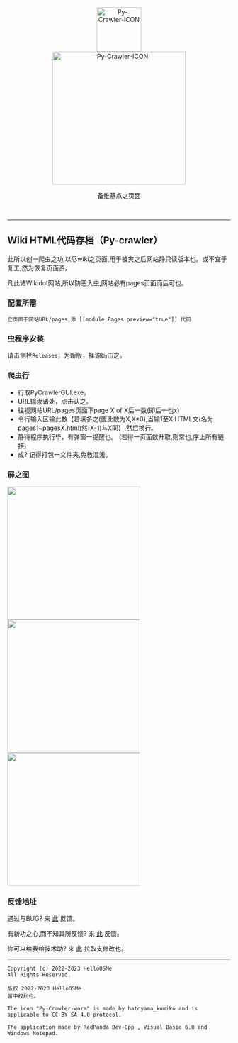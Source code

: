<div class="center" align="center">
  <a href="#">
    <img alt="Py-Crawler-ICON" src="https://helloosdisk.wikidot.com/local--files/file:github/Pyc" width="100px">
  </a><br/>
  <img alt="Py-Crawler-ICON" src="https://helloosdisk.wikidot.com/local--files/file:github/pyctext.png" width="300px">
  <p>备维基点之页面</p>
  <img alt="" src="https://img.shields.io/github/license/HelloOSMe/Py-crawler">&nbsp;&nbsp;<img alt="" src="https://img.shields.io/github/v/release/HelloOSMe/Py-Crawler?include_prereleases">&nbsp;&nbsp;<img alt="" src="https://img.shields.io/github/stars/HelloOSMe/Py-crawler">
</div>

----------

## Wiki HTML代码存档（Py-crawler）

此所以创一爬虫之功,以尽wiki之页面,用于被灾之后网站静只读版本也。或不宜于复工,然为恢复页面资。

凡此诸Wikidot网站,所以防恶入虫,网站必有pages页面而后可也。

### **配置所需**
```
立页面于网站URL/pages,添 [[module Pages preview="true"]] 代码
```

### **虫程序安装**
请击侧栏`Releases`，为新版，择源码击之。

### **爬虫行**
* 行取PyCrawlerGUI.exe。
* URL输汝诸处，点击认之。
* 往视网站URL/pages页面下page X of X后一数(即后一也x)
* 令行输入区输此数【若填多之(置此数为X,X≠0),当输1至X HTML文(名为pages1~pagesX.html)然(X-1)与X同】,然后换行。
* 静待程序执行毕，有弹窗一提醒也。 (若得一页面数升取,则常也,序上所有链接)
* 成? 记得打包一文件夹,免教混淆。

### **屏之图**
<img alt="" src="https://s1.ax1x.com/2023/02/20/pSXVpQJ.jpg" width="300px">  
<img alt="" src="https://s1.ax1x.com/2023/02/20/pSXExWF.jpg" width="300px">  
<img alt="" src="https://s1.ax1x.com/2023/02/20/pSXEzz4.jpg" width="300px">

### **反馈地址**
遇过与BUG? 来 [此](https://github.com/HelloOSMe/Py-crawler/issues) 反馈。

有新功之心,而不知其所反馈? 来 [此](https://github.com/HelloOSMe/Py-crawler/issues) 反馈。

你可以给我给技术助? 来 [此](https://github.com/HelloOSMe/Py-crawler/fork) 拉取支修改也。

----------
```
Copyright (c) 2022-2023 HelloOSMe
All Rights Reserved.

版权 2022-2023 HelloOSMe
留中权利也。

The icon "Py-Crawler-worm" is made by hatoyama_kumiko and is applicable to CC-BY-SA-4.0 protocol.

The application made by RedPanda Dev-Cpp , Visual Basic 6.0 and Windows Notepad.
```
